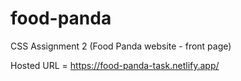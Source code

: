 # food-panda
CSS Assignment 2 (Food Panda website - front page)


Hosted URL = https://food-panda-task.netlify.app/
